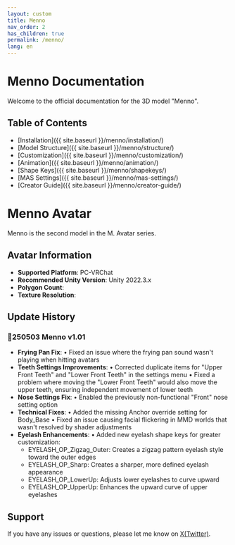 ```yaml
---
layout: custom
title: Menno
nav_order: 2
has_children: true
permalink: /menno/
lang: en
---
```


# Menno Documentation

Welcome to the official documentation for the 3D model "Menno".

## Table of Contents

- [Installation]({{ site.baseurl }}/menno/installation/)
- [Model Structure]({{ site.baseurl }}/menno/structure/)
- [Customization]({{ site.baseurl }}/menno/customization/)
- [Animation]({{ site.baseurl }}/menno/animation/)
- [Shape Keys]({{ site.baseurl }}/menno/shapekeys/)
- [MAS Settings]({{ site.baseurl }}/menno/mas-settings/)
- [Creator Guide]({{ site.baseurl }}/menno/creator-guide/)

# Menno Avatar

Menno is the second model in the M. Avatar series.

## Avatar Information

- **Supported Platform**: PC-VRChat
- **Recommended Unity Version**: Unity 2022.3.x
- **Polygon Count**: 
- **Texture Resolution**: 

## Update History

### 💠250503 Menno v1.01
- **Frying Pan Fix**:
  • Fixed an issue where the frying pan sound wasn't playing when hitting avatars
- **Teeth Settings Improvements**:
  • Corrected duplicate items for "Upper Front Teeth" and "Lower Front Teeth" in the settings menu
  • Fixed a problem where moving the "Lower Front Teeth" would also move the upper teeth, ensuring independent movement of lower teeth
- **Nose Settings Fix**:
  • Enabled the previously non-functional "Front" nose setting option
- **Technical Fixes**:
  • Added the missing Anchor override setting for Body_Base
  • Fixed an issue causing facial flickering in MMD worlds that wasn't resolved by shader adjustments
- **Eyelash Enhancements**:
  • Added new eyelash shape keys for greater customization:
    - EYELASH_OP_Zigzag_Outer: Creates a zigzag pattern eyelash style toward the outer edges
    - EYELASH_OP_Sharp: Creates a sharper, more defined eyelash appearance
    - EYELASH_OP_LowerUp: Adjusts lower eyelashes to curve upward
    - EYELASH_OP_UpperUp: Enhances the upward curve of upper eyelashes

## Support

If you have any issues or questions, please let me know on [X(Twitter)](https://x.com/_emudotto). 